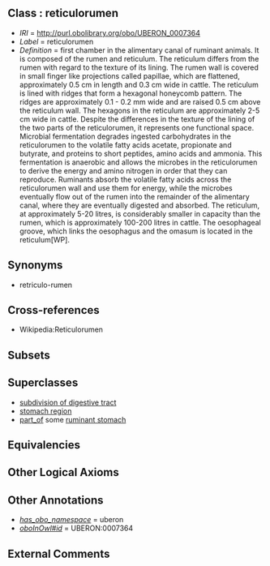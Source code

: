 
## Class : reticulorumen

 * *IRI* = http://purl.obolibrary.org/obo/UBERON_0007364
 * *Label* = reticulorumen
 * *Definition* = first chamber in the alimentary canal of ruminant animals. It is composed of the rumen and reticulum. The reticulum differs from the rumen with regard to the texture of its lining. The rumen wall is covered in small finger like projections called papillae, which are flattened, approximately 0.5 cm in length and 0.3 cm wide in cattle. The reticulum is lined with ridges that form a hexagonal honeycomb pattern. The ridges are approximately 0.1 - 0.2 mm wide and are raised 0.5 cm above the reticulum wall. The hexagons in the reticulum are approximately 2-5 cm wide in cattle. Despite the differences in the texture of the lining of the two parts of the reticulorumen, it represents one functional space. Microbial fermentation degrades ingested carbohydrates in the reticulorumen to the volatile fatty acids acetate, propionate and butyrate, and proteins to short peptides, amino acids and ammonia. This fermentation is anaerobic and allows the microbes in the reticulorumen to derive the energy and amino nitrogen in order that they can reproduce. Ruminants absorb the volatile fatty acids across the reticulorumen wall and use them for energy, while the microbes eventually flow out of the rumen into the remainder of the alimentary canal, where they are eventually digested and absorbed. The reticulum, at approximately 5-20 litres, is considerably smaller in capacity than the rumen, which is approximately 100-200 litres in cattle. The oesophageal groove, which links the oesophagus and the omasum is located in the reticulum[WP].

## Synonyms

 * retriculo-rumen

## Cross-references

 * Wikipedia:Reticulorumen

## Subsets


## Superclasses

 * [subdivision of digestive tract](../../UBERON/21/UBERON_0004921.md)
 * [stomach region](../../UBERON/34/UBERON_0009034.md)
 * [part_of](../../BFO/50/BFO_0000050.md) some [ruminant stomach](../../UBERON/66/UBERON_0007366.md)

## Equivalencies


## Other Logical Axioms


## Other Annotations

 * *[has_obo_namespace](../../ce/oboInOwl#hasOBONamespace.md)* = uberon
 * *[oboInOwl#id](../../id/oboInOwl#id.md)* = UBERON:0007364

## External Comments

